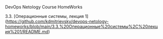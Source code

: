 DevOps Netology Course HomeWorks

3.3. [Операционные системы, лекция 1] (https://github.com/kdmitrievsky/devops-netology-homeworks/blob/main/3.3.%20Операционные%20системы%2C%20лекция%201/README.md)

